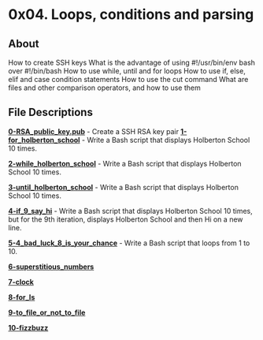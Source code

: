 # 0x04. Loops, conditions and parsing
## About
How to create SSH keys
What is the advantage of using #!/usr/bin/env bash over #!/bin/bash
How to use while, until and for loops
How to use if, else, elif and case condition statements
How to use the cut command
What are files and other comparison operators, and how to use them

## File Descriptions
**[0-RSA_public_key.pub](0-RSA_public_key.pub)** - Create a SSH RSA key pair
**[1-for_holberton_school](1-for_holberton_school)** - Write a Bash script that displays Holberton School 10 times.

**[2-while_holberton_school](2-while_holberton_school)** - Write a Bash script that displays Holberton School 10 times.

**[3-until_holberton_school](3-until_holberton_school)** - Write a Bash script that displays Holberton School 10 times.

**[4-if_9_say_hi](4-if_9_say_hi)** - Write a Bash script that displays Holberton School 10 times, but for the 9th iteration, displays Holberton School and then Hi on a new line.

**[5-4_bad_luck_8_is_your_chance](5-4_bad_luck_8_is_your_chance)** - Write a Bash script that loops from 1 to 10.

**[6-superstitious_numbers](6-superstitious_numbers)**

**[7-clock](7-clock)**

**[8-for_ls](8-for_ls)**

**[9-to_file_or_not_to_file](9-to_file_or_not_to_file)**

**[10-fizzbuzz](10-fizzbuzz)**
